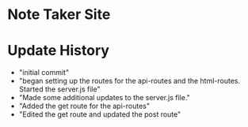 # Note Taker Site

# Update History
- "initial commit" 
- "began setting up the routes for the api-routes and the html-routes. Started the server.js file" 
- "Made some additional updates to the server.js file." 
- "Added the get route for the api-routes" 
- "Edited the get route and updated the post route" 
